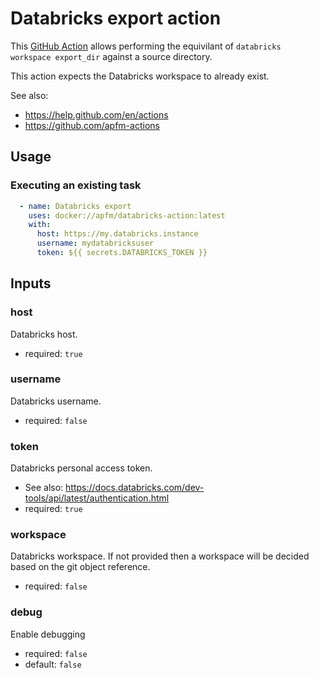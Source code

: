 Databricks export action
========================

This [GitHub Action][GitHub Actions] allows performing the equivilant of
`databricks workspace export_dir` against a source directory.

This action expects the Databricks workspace to already exist.

See also:
- https://help.github.com/en/actions
- https://github.com/apfm-actions

Usage
-----

### Executing an existing task
```yaml
  - name: Databricks export
    uses: docker://apfm/databricks-action:latest
    with:
      host: https://my.databricks.instance
      username: mydatabricksuser
      token: ${{ secrets.DATABRICKS_TOKEN }}
```

Inputs
------

### host
Databricks host.
- required: `true`

### username
Databricks username.
- required: `false`

### token
Databricks personal access token.
- See also: https://docs.databricks.com/dev-tools/api/latest/authentication.html
- required: `true`

### workspace
Databricks workspace. If not provided then a workspace will be decided based on the git object reference.
- required: `false`

### debug ###
Enable debugging
- required: `false`
- default: `false`

[//]: # (The following are reference links used elsewhere in the document)

[Git]: https://git-scm.com/
[GitHub]: https://www.github.com
[GitHub Actions]: https://help.github.com/en/actions
[Terraform]: https://www.terraform.io/
[Docker]: https://www.docker.com
[Dockerfile]: https://docs.docker.com/engine/reference/builder/
